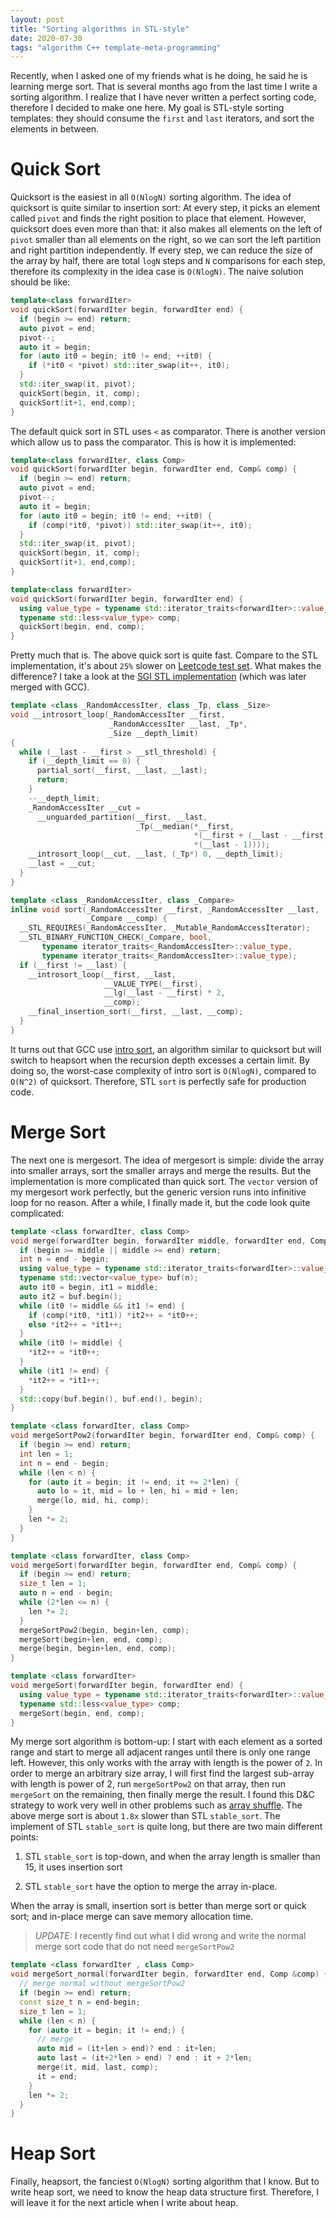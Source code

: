 ```yaml
---
layout: post
title: "Sorting algorithms in STL-style"
date: 2020-07-30
tags: "algorithm C++ template-meta-programming"
---
```


Recently, when I asked one of my friends what is he doing, he said he is learning merge sort. That is several months ago from the last time I write a sorting algorithm. I realize that I have never written a perfect sorting code, therefore I decided to make one here. My goal is STL-style sorting templates: they should consume the `first` and `last` iterators, and sort the elements in between.

# Quick Sort

Quicksort is the easiest in all `O(NlogN)` sorting algorithm. The idea of quicksort is quite similar to insertion sort: At every step, it picks an element called `pivot` and finds the right position to place that element. However, quicksort does even more than that: it also makes all elements on the left of `pivot` smaller than all elements on the right, so we can sort the left partition and right partition independently. If every step, we can reduce the size of the array by half, there are total `logN` steps and `N` comparisons for each step, therefore its complexity in the idea case is `O(NlogN)`. The naive solution should be like:

```cpp
template<class forwardIter>
void quickSort(forwardIter begin, forwardIter end) {
  if (begin >= end) return;
  auto pivot = end;
  pivot--;
  auto it = begin;
  for (auto it0 = begin; it0 != end; ++it0) {
    if (*it0 < *pivot) std::iter_swap(it++, it0);
  }
  std::iter_swap(it, pivot);
  quickSort(begin, it, comp);
  quickSort(it+1, end,comp);
}
```

The default quick sort in STL uses `<` as comparator. There is another version which allow us to pass the comparator. This is how it is implemented:

```cpp
template<class forwardIter, class Comp>
void quickSort(forwardIter begin, forwardIter end, Comp& comp) {
  if (begin >= end) return;
  auto pivot = end;
  pivot--;
  auto it = begin;
  for (auto it0 = begin; it0 != end; ++it0) {
    if (comp(*it0, *pivot)) std::iter_swap(it++, it0);
  }
  std::iter_swap(it, pivot);
  quickSort(begin, it, comp);
  quickSort(it+1, end,comp);
}

template<class forwardIter>
void quickSort(forwardIter begin, forwardIter end) {
  using value_type = typename std::iterator_traits<forwardIter>::value_type;
  typename std::less<value_type> comp;
  quickSort(begin, end, comp);
}
```

Pretty much that is. The above quick sort is quite fast. Compare to the STL implementation, it's about `25%` slower on [Leetcode test set](https://leetcode.com/problems/sort-an-array/). What makes the difference? I take a look at the [SGI STL implementation](https://github.com/karottc/sgi-stl) (which was later merged with GCC). 

```cpp
template <class _RandomAccessIter, class _Tp, class _Size>
void __introsort_loop(_RandomAccessIter __first,
                      _RandomAccessIter __last, _Tp*,
                      _Size __depth_limit)
{
  while (__last - __first > __stl_threshold) {
    if (__depth_limit == 0) {
      partial_sort(__first, __last, __last);
      return;
    }
    --__depth_limit;
    _RandomAccessIter __cut =
      __unguarded_partition(__first, __last,
                            _Tp(__median(*__first,
                                         *(__first + (__last - __first)/2),
                                         *(__last - 1))));
    __introsort_loop(__cut, __last, (_Tp*) 0, __depth_limit);
    __last = __cut;
  }
}

template <class _RandomAccessIter, class _Compare>
inline void sort(_RandomAccessIter __first, _RandomAccessIter __last,
                 _Compare __comp) {
  __STL_REQUIRES(_RandomAccessIter, _Mutable_RandomAccessIterator);
  __STL_BINARY_FUNCTION_CHECK(_Compare, bool,
       typename iterator_traits<_RandomAccessIter>::value_type,
       typename iterator_traits<_RandomAccessIter>::value_type);
  if (__first != __last) {
    __introsort_loop(__first, __last,
                     __VALUE_TYPE(__first),
                     __lg(__last - __first) * 2,
                     __comp);
    __final_insertion_sort(__first, __last, __comp);
  }
}
```

It turns out that GCC use [intro sort](https://en.wikipedia.org/wiki/Introsort), an algorithm similar to quicksort but will switch to heapsort when the recursion depth excesses a certain limit. By doing so, the worst-case complexity of intro sort is `O(NlogN)`, compared to `O(N^2)` of quicksort. Therefore, STL `sort` is perfectly safe for production code.

# Merge Sort

The next one is mergesort. The idea of mergesort is simple: divide the array into smaller arrays, sort the smaller arrays and merge the results. But the implementation is more complicated than quick sort. The `vector` version of my mergesort work perfectly, but the generic version runs into infinitive loop for no reason. After a while, I finally made it, but the code look quite complicated:

```cpp
template <class forwardIter, class Comp>
void merge(forwardIter begin, forwardIter middle, forwardIter end, Comp& comp) {
  if (begin >= middle || middle >= end) return;
  int n = end - begin;
  using value_type = typename std::iterator_traits<forwardIter>::value_type;
  typename std::vector<value_type> buf(n);
  auto it0 = begin, it1 = middle;
  auto it2 = buf.begin();
  while (it0 != middle && it1 != end) {
    if (comp(*it0, *it1)) *it2++ = *it0++;
    else *it2++ = *it1++;
  }
  while (it0 != middle) {
    *it2++ = *it0++;
  }
  while (it1 != end) {
    *it2++ = *it1++;
  }
  std::copy(buf.begin(), buf.end(), begin);
}

template <class forwardIter, class Comp>
void mergeSortPow2(forwardIter begin, forwardIter end, Comp& comp) {
  if (begin >= end) return;
  int len = 1;
  int n = end - begin;
  while (len < n) {
    for (auto it = begin; it != end; it += 2*len) {
      auto lo = it, mid = lo + len, hi = mid + len;
      merge(lo, mid, hi, comp);
    }
    len *= 2;
  }
}

template <class forwardIter, class Comp>
void mergeSort(forwardIter begin, forwardIter end, Comp& comp) {
  if (begin >= end) return;
  size_t len = 1;
  auto n = end - begin;
  while (2*len <= n) {
    len *= 2;
  }
  mergeSortPow2(begin, begin+len, comp);
  mergeSort(begin+len, end, comp);
  merge(begin, begin+len, end, comp);
}

template <class forwardIter>
void mergeSort(forwardIter begin, forwardIter end) {
  using value_type = typename std::iterator_traits<forwardIter>::value_type;
  typename std::less<value_type> comp;
  mergeSort(begin, end, comp);
}
```

My merge sort algorithm is bottom-up: I start with each element as a sorted range and start to merge all adjacent ranges until there is only one range left. However, this only works with the array with length is the power of `2`. In order to merge an arbitrary size array, I will first find the largest sub-array with length is power of 2, run `mergeSortPow2` on that array, then run `mergeSort` on the remaining, then finally merge the result. I found this D&C strategy to work very well in other problems such as [array shuffle](). The above merge sort is about `1.8x` slower than STL `stable_sort`. The implement of STL `stable_sort` is quite long, but there are two main different points:

1. STL `stable_sort` is top-down, and when the array length is smaller than 15, it uses insertion sort

2. STL `stable_sort` have the option to merge the array in-place.

When the array is small, insertion sort is better than merge sort or quick sort; and in-place merge can save memory allocation time.

> *UPDATE:* I recently find out what I did wrong and write the normal merge sort code that do not need `mergeSortPow2`

```cpp
template <class forwardIter , class Comp> 
void mergeSort_normal(forwardIter begin, forwardIter end, Comp &comp) {
  // merge normal without mergeSortPow2
  if (begin >= end) return;
  const size_t n = end-begin;
  size_t len = 1;
  while (len < n) {
    for (auto it = begin; it != end;) {
      // merge
      auto mid = (it+len > end)? end : it+len;
      auto last = (it+2*len > end) ? end : it + 2*len;
      merge(it, mid, last, comp);
      it = end;
    }
    len *= 2;
  }
}
```

# Heap Sort

Finally, heapsort, the fanciest `O(NlogN)` sorting algorithm that I know. But to write heap sort, we need to know the heap data structure first. Therefore, I will leave it for the next article when I write about heap.

